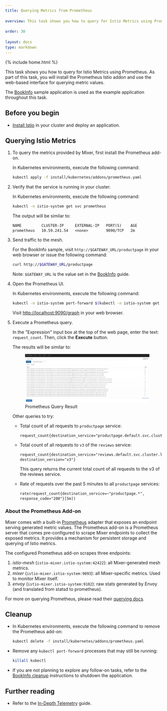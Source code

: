 ```yaml
---
title: Querying Metrics from Prometheus

overview: This task shows you how to query for Istio Metrics using Prometheus.

order: 30

layout: docs
type: markdown
---
```

{% include home.html %}

This task shows you how to query for Istio Metrics using Prometheus. As part of
this task, you will install the Prometheus Istio addon and use the web-based
interface for querying metric values.

The [BookInfo]({{home}}/docs/guides/bookinfo.html) sample application is used as
the example application throughout this task.

## Before you begin
* [Install Istio]({{home}}/docs/setup/) in your cluster and deploy an
  application.

## Querying Istio Metrics

1. To query the metrics provided by Mixer, first install the Prometheus add-on.

    In Kubernetes environments, execute the following command:

    ```bash
    kubectl apply -f install/kubernetes/addons/prometheus.yaml
    ```

1. Verify that the service is running in your cluster.

    In Kubernetes environments, execute the following command:

    ```bash
    kubectl -n istio-system get svc prometheus
    ```

    The output will be similar to:

    ```
    NAME         CLUSTER-IP     EXTERNAL-IP   PORT(S)    AGE
    prometheus   10.59.241.54   <none>        9090/TCP   2m
    ```

1. Send traffic to the mesh.

    For the BookInfo sample, visit `http://$GATEWAY_URL/productpage` in your web
    browser or issue the following command:

   ```bash
   curl http://$GATEWAY_URL/productpage
   ```

   Note: `$GATEWAY_URL` is the value set in the
   [BookInfo]({{home}}/docs/guides/bookinfo.html) guide.

1. Open the Prometheus UI.

    In Kubernetes environments, execute the following command:

    ```bash
    kubectl -n istio-system port-forward $(kubectl -n istio-system get pod -l app=prometheus -o jsonpath='{.items[0].metadata.name}') 9090:9090 &   
    ```

    Visit [http://localhost:9090/graph](http://localhost:9090/graph) in your web browser.

1. Execute a Prometheus query.

    In the "Expression" input box at the top of the web page, enter the text:
    `request_count`. Then, click the **Execute** button.

    The results will be similar to:

    <figure><img style="max-width:100%" src="./img/prometheus_query_result.png" alt="Prometheus Query Result" title="Prometheus Query Result" />
    <figcaption>Prometheus Query Result</figcaption></figure>

    Other queries to try:

    - Total count of all requests to `productpage` service:

       ```
       request_count{destination_service="productpage.default.svc.cluster.local"}
       ```

    - Total count of all requests to `v3` of the `reviews` service:

       ```
       request_count{destination_service="reviews.default.svc.cluster.local", destination_version="v3"}
       ```
       
       This query returns the current total count of all requests to the v3 of the reviews service.

    - Rate of requests over the past 5 minutes to all `productpage` services:

       ```
       rate(request_count{destination_service=~"productpage.*", response_code="200"}[5m])
       ```

### About the Prometheus Add-on

Mixer comes with a built-in [Prometheus](https://prometheus.io) adapter that
exposes an endpoint serving generated metric values. The Prometheus add-on is a
Prometheus server that comes pre-configured to scrape Mixer endpoints to collect
the exposed metrics. It provides a mechanism for persistent storage and querying
of Istio metrics. 

The configured Prometheus add-on scrapes three endpoints:
1. *istio-mesh* (`istio-mixer.istio-system:42422`): all Mixer-generated mesh
   metrics.
1. *mixer* (`istio-mixer.istio-system:9093`): all Mixer-specific metrics. Used
   to monitor Mixer itself.
1. *envoy* (`istio-mixer.istio-system:9102`): raw stats generated by Envoy (and
   translated from statsd to prometheus).

For more on querying Prometheus, please read their [querying
docs](https://prometheus.io/docs/querying/basics/).

## Cleanup

* In Kubernetes environments, execute the following command to remove the
  Prometheus add-on:

  ```bash
  kubectl delete -f install/kubernetes/addons/prometheus.yaml
  ```

* Remove any `kubectl port-forward` processes that may still be running:

  ```bash
  killall kubectl
  ```

* If you are not planning to explore any follow-on tasks, refer to the
  [BookInfo cleanup]({{home}}/docs/guides/bookinfo.html#cleanup) instructions
  to shutdown the application.

## Further reading

* Refer to the [In-Depth Telemetry]({{home}}/docs/guides/telemetry.html) guide.
